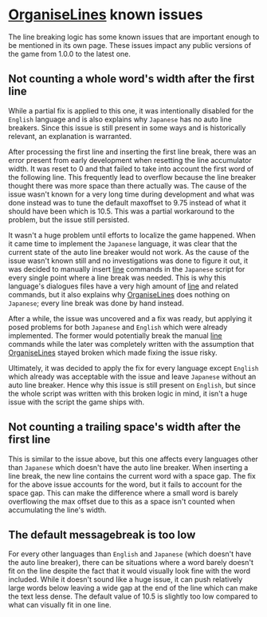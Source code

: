 # [OrganiseLines](OrganiseLines.md) known issues

The line breaking logic has some known issues that are important enough to be mentioned in its own page. These issues impact any public versions of the game from 1.0.0 to the latest one.

## Not counting a whole word's width after the first line

While a partial fix is applied to this one, it was intentionally disabled for the `English` language and is also explains why `Japanese` has no auto line breakers. Since this issue is still present in some ways and is historically relevant, an explanation is warranted.

After processing the first line and inserting the first line break, there was an error present from early development when resetting the line accumulator width. It was reset to 0 and that failed to take into account the first word of the following line. This frequently lead to overflow because the line breaker thought there was more space than there actually was. The cause of the issue wasn't known for a very long time during development and what was done instead was to tune the default maxoffset to 9.75 instead of what it should have been which is 10.5. This was a partial workaround to the problem, but the issue still persisted.

It wasn't a huge problem until efforts to localize the game happened. When it came time to implement the `Japanese` language, it was clear that the current state of the auto line breaker would not work. As the cause of the issue wasn't known still and no investigations was done to figure it out, it was decided to manually insert [line](../../Individual%20commands/Line.md) commands in the `Japanese` script for every single point where a line break was needed. This is why this language's dialogues files have a very high amount of [line](../../Individual%20commands/Line.md) and related commands, but it also explains why [OrganiseLines](OrganiseLines.md) does nothing on `Japanese`; every line break was done by hand instead.

After a while, the issue was uncovered and a fix was ready, but applying it posed problems for both `Japanese` and `English` which were already implemented. The former would potentially break the manual [line](../../Individual%20commands/Line.md) commands while the later was completely written with the assumption that [OrganiseLines](OrganiseLines.md) stayed broken which made fixing the issue risky.

Ultimately, it was decided to apply the fix for every language except `English` which already was acceptable with the issue and leave `Japanese` without an auto line breaker. Hence why this issue is still present on `English`, but since the whole script was written with this broken logic in mind, it isn't a huge issue with the script the game ships with.

## Not counting a trailing space's width after the first line

This is similar to the issue above, but this one affects every languages other than `Japanese` which doesn't have the auto line breaker. When inserting a line break, the new line contains the current word with a space gap. The fix for the above issue accounts for the word, but it fails to account for the space gap. This can make the difference where a small word is barely overflowing the max offset due to this as a space isn't counted when accumulating the line's width.

## The default messagebreak is too low

For every other languages than `English` and `Japanese` (which doesn't have the auto line breaker), there can be situations where a word barely doesn't fit on the line despite the fact that it would visually look fine with the word included. While it doesn't sound like a huge issue, it can push relatively large words below leaving a wide gap at the end of the line which can make the text less dense. The default value of 10.5 is slightly too low compared to what can visually fit in one line.
